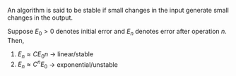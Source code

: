 An algorithm is said to be stable if small changes in the input generate small changes in the output.

Suppose $E_0>0$ denotes initial error and $E_n$ denotes error after operation $n$. Then,
1. $E_n\approx CE_0n$ -> linear/stable
2. $E_n\approx C^nE_0$ -> exponential/unstable